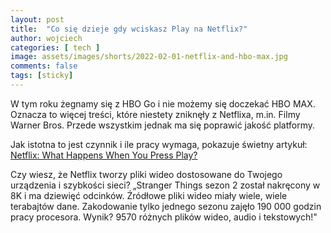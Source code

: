 ```yaml
---
layout: post
title:  "Co się dzieje gdy wciskasz Play na Netflix?"
author: wojciech
categories: [ tech ]
image: assets/images/shorts/2022-02-01-netflix-and-hbo-max.jpg
comments: false
tags: [sticky]
---
```


W tym roku żegnamy się z HBO Go i nie możemy się doczekać HBO MAX. Oznacza to więcej treści, które niestety zniknęły
z Netflixa, m.in. Filmy Warner Bros. Przede wszystkim jednak ma się poprawić jakość platformy.

Jak istotna to jest czynnik i ile pracy wymaga, pokazuje świetny artykuł: [Netflix: What Happens When You Press Play?
](http://highscalability.com/blog/2017/12/11/netflix-what-happens-when-you-press-play.html)

Czy wiesz, że Netflix tworzy pliki wideo dostosowane do Twojego urządzenia i szybkości sieci?
„Stranger Things sezon 2 został nakręcony w 8K i ma dziewięć odcinków. Źródłowe pliki wideo miały wiele, wiele
terabajtów
dane. Zakodowanie tylko jednego sezonu zajęło 190 000 godzin pracy procesora.
Wynik? 9570 różnych plików wideo, audio i tekstowych!"